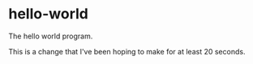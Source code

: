 # hello-world
The hello world program.

This is a change that I've been hoping to make for at least 20 seconds.
